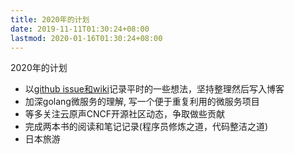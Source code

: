 ```yaml
---
title: 2020年的计划
date: 2019-11-11T01:30:24+08:00
lastmod: 2020-01-16T01:30:24+08:00
---
```


2020年的计划

<!--more-->



* 以[github issue和wiki](https://github.com/x893675/note)记录平时的一些想法，坚持整理然后写入博客
* 加深golang微服务的理解, 写一个便于重复利用的微服务项目
* 等多关注云原声CNCF开源社区动态，争取做些贡献
* 完成两本书的阅读和笔记记录(程序员修炼之道，代码整洁之道)
* 日本旅游
